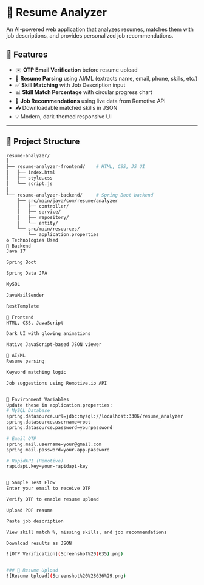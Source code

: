 # 🧠 Resume Analyzer

An AI-powered web application that analyzes resumes, matches them with job descriptions, and provides personalized job recommendations.

## 🚀 Features

- ✉️ **OTP Email Verification** before resume upload
- 📄 **Resume Parsing** using AI/ML (extracts name, email, phone, skills, etc.)
- ✅ **Skill Matching** with Job Description input
- 📊 **Skill Match Percentage** with circular progress chart
- 💼 **Job Recommendations** using live data from Remotive API
- 📥 Downloadable matched skills in JSON
- 💡 Modern, dark-themed responsive UI

---

## 📁 Project Structure

```bash
resume-analyzer/
│
├── resume-analyzer-frontend/    # HTML, CSS, JS UI
│   ├── index.html
│   ├── style.css
│   └── script.js
│
└── resume-analyzer-backend/     # Spring Boot backend
    ├── src/main/java/com/resume/analyzer
    │   ├── controller/
    │   ├── service/
    │   ├── repository/
    │   └── entity/
    └── src/main/resources/
        └── application.properties
⚙️ Technologies Used
🔧 Backend
Java 17

Spring Boot

Spring Data JPA

MySQL

JavaMailSender

RestTemplate

🎨 Frontend
HTML, CSS, JavaScript

Dark UI with glowing animations

Native JavaScript-based JSON viewer

🤖 AI/ML
Resume parsing

Keyword matching logic

Job suggestions using Remotive.io API


🔐 Environment Variables
Update these in application.properties:
# MySQL Database
spring.datasource.url=jdbc:mysql://localhost:3306/resume_analyzer
spring.datasource.username=root
spring.datasource.password=yourpassword

# Email OTP
spring.mail.username=your@gmail.com
spring.mail.password=your-app-password

# RapidAPI (Remotive)
rapidapi.key=your-rapidapi-key


🧪 Sample Test Flow
Enter your email to receive OTP

Verify OTP to enable resume upload

Upload PDF resume

Paste job description

View skill match %, missing skills, and job recommendations

Download results as JSON

![OTP Verification](Screenshot%20(635).png)


### 📄 Resume Upload
![Resume Upload](Screenshot%20%28636%29.png)



